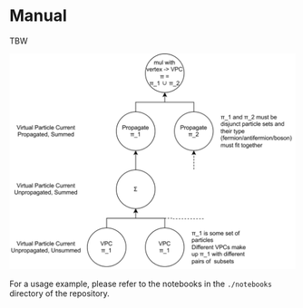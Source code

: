 # Manual

TBW

![Virtual Particle Currents](VPC_explanation.svg)

For a usage example, please refer to the notebooks in the `./notebooks` directory of the repository.
